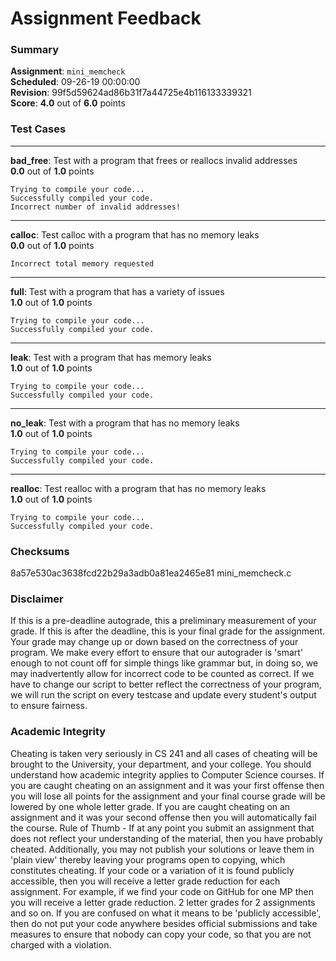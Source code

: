 # Assignment Feedback

### Summary

**Assignment**: `mini_memcheck`  
**Scheduled**: 09-26-19 00:00:00  
**Revision**: 99f5d59624ad86b31f7a44725e4b116133339321  
**Score**: **4.0** out of **6.0** points

### Test Cases
---

**bad_free**: Test with a program that frees or reallocs invalid addresses  
**0.0** out of **1.0** points
```
Trying to compile your code...
Successfully compiled your code.
Incorrect number of invalid addresses!
```
---

**calloc**: Test calloc with a program that has no memory leaks  
**0.0** out of **1.0** points
```
Incorrect total memory requested
```
---

**full**: Test with a program that has a variety of issues  
**1.0** out of **1.0** points
```
Trying to compile your code...
Successfully compiled your code.
```
---

**leak**: Test with a program that has memory leaks  
**1.0** out of **1.0** points
```
Trying to compile your code...
Successfully compiled your code.
```
---

**no_leak**: Test with a program that has no memory leaks  
**1.0** out of **1.0** points
```
Trying to compile your code...
Successfully compiled your code.
```
---

**realloc**: Test realloc with a program that has no memory leaks  
**1.0** out of **1.0** points
```
Trying to compile your code...
Successfully compiled your code.
```
### Checksums

8a57e530ac3638fcd22b29a3adb0a81ea2465e81 mini_memcheck.c


### Disclaimer
If this is a pre-deadline autograde, this a preliminary measurement of your grade.
If this is after the deadline, this is your final grade for the assignment.
Your grade may change up or down based on the correctness of your program.
We make every effort to ensure that our autograder is 'smart' enough to not count off
for simple things like grammar but, in doing so, we may inadvertently allow for
incorrect code to be counted as correct.
If we have to change our script to better reflect the correctness of your program,
we will run the script on every testcase and update every student's output to ensure fairness.



### Academic Integrity
Cheating is taken very seriously in CS 241 and all cases of cheating will be brought to the University, your department, and your college.
You should understand how academic integrity applies to Computer Science courses.
If you are caught cheating on an assignment and it was your first offense then you will lose all points for the assignment and your final course
grade will be lowered by one whole letter grade. If you are caught cheating on an assignment and it was your second offense then you will automatically fail the course.
Rule of Thumb - If at any point you submit an assignment that does not reflect your understanding of the material, then you have probably cheated.
Additionally, you may not publish your solutions or leave them in 'plain view' thereby leaving your programs open to copying, which constitutes cheating.
If your code or a variation of it is found publicly accessible, then you will receive a letter grade reduction for each assignment.
For example, if we find your code on GitHub for one MP then you will receive a letter grade reduction. 2 letter grades for 2 assignments and so on.
If you are confused on what it means to be 'publicly accessible', then do not put your code anywhere besides official submissions and take measures
to ensure that nobody can copy your code, so that you are not charged with a violation.


